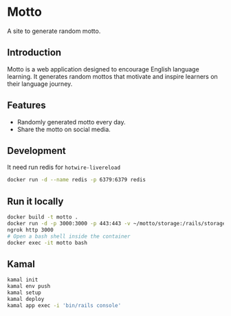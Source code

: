 # Motto

A site to generate random motto.

## Introduction

Motto is a web application designed to encourage English language learning. It generates random mottos that motivate and inspire learners on their language journey.

## Features

- Randomly generated motto every day.
- Share the motto on social media.

## Development

It need run redis for `hotwire-livereload`

```bash
docker run -d --name redis -p 6379:6379 redis
```

## Run it locally

```bash
docker build -t motto .
docker run -d -p 3000:3000 -p 443:443 -v ~/motto/storage:/rails/storage --name motto -e RAILS_MASTER_KEY=$(cat config/master.key) motto
ngrok http 3000
# Open a bash shell inside the container
docker exec -it motto bash
```

## Kamal

```bash
kamal init
kamal env push
kamal setup
kamal deploy
kamal app exec -i 'bin/rails console'
```
